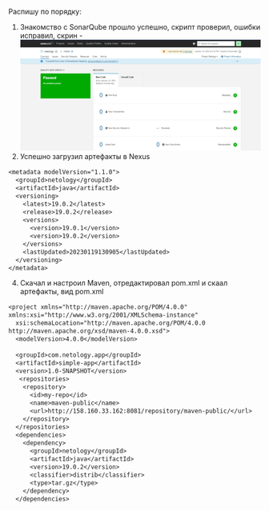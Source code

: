 Распишу по порядку:
1. Знакомство с SonarQube прошло успешно, скрипт проверил, ошибки исправил, скрин - ![SuccessResult](https://github.com/Atlipoka/devops_netology/blob/main/CI-CD/CI-CD/Lecture3.png)
2. Успешно загрузил артефакты в Nexus
````
<metadata modelVersion="1.1.0">
  <groupId>netology</groupId>
  <artifactId>java</artifactId>
  <versioning>
    <latest>19.0.2</latest>
    <release>19.0.2</release>
    <versions>
      <version>19.0.1</version>
      <version>19.0.2</version>
    </versions>
    <lastUpdated>20230119130905</lastUpdated>
  </versioning>
</metadata>
````
4. Скачал и настроил Maven, отредактировал pom.xml и скаал артефакты, вид pom.xml
````
<project xmlns="http://maven.apache.org/POM/4.0.0" xmlns:xsi="http://www.w3.org/2001/XMLSchema-instance"
  xsi:schemaLocation="http://maven.apache.org/POM/4.0.0 http://maven.apache.org/xsd/maven-4.0.0.xsd">
  <modelVersion>4.0.0</modelVersion>

  <groupId>com.netology.app</groupId>
  <artifactId>simple-app</artifactId>
  <version>1.0-SNAPSHOT</version>
   <repositories>
    <repository>
      <id>my-repo</id>
      <name>maven-public</name>
      <url>http://158.160.33.162:8081/repository/maven-public/</url>
    </repository>
  </repositories>
  <dependencies>
    <dependency>
      <groupId>netology</groupId>
      <artifactId>java</artifactId>
      <version>19.0.2</version>
      <classifier>distrib</classifier>
      <type>tar.gz</type>
    </dependency>
  </dependencies>
````
